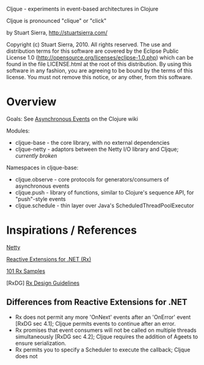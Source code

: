 Cljque - experiments in event-based architectures in Clojure

Cljque is pronounced "clique" or "click"

by Stuart Sierra, http://stuartsierra.com/

Copyright (c) Stuart Sierra, 2010. All rights reserved.  The use and
distribution terms for this software are covered by the Eclipse Public
License 1.0 (http://opensource.org/licenses/eclipse-1.0.php) which can
be found in the file LICENSE.html at the root of this distribution.
By using this software in any fashion, you are agreeing to be bound by
the terms of this license.  You must not remove this notice, or any
other, from this software.


Overview
========================================

Goals: See [Asynchronous Events](http://dev.clojure.org/display/design/Asynchronous+Events) on the Clojure wiki

Modules:

* cljque-base - the core library, with no external dependencies
* cljque-netty - adaptors between the Netty I/O library and Cljque; *currently broken*

Namespaces in cljque-base:

* cljque.observe - core protocols for generators/consumers of asynchronous events
* cljque.push - library of functions, similar to Clojure's sequence API, for "push"-style events
* cljque.schedule - thin layer over Java's ScheduledThreadPoolExecutor


Inspirations / References
========================================

[Netty](http://www.jboss.org/netty)

[Reactive Extensions for .NET (Rx)](http://msdn.microsoft.com/en-us/devlabs/ee794896)

[101 Rx Samples](http://rxwiki.wikidot.com/101samples)

[RxDG] [Rx Design Guidelines](http://blogs.msdn.com/b/rxteam/archive/2010/10/28/rx-design-guidelines.aspx)


Differences from Reactive Extensions for .NET
------------------------------------------------------------

* Rx does not permit any more 'OnNext' events after an 'OnError' event [RxDG sec 4.1]; Cljque permits events to continue after an error.
* Rx promises that event consumers will not be called on multiple threads simultaneously [RxDG sec 4.2]; Cljque requires the addition of Ageets to ensure serialization.
* Rx permits you to specify a Scheduler to execute the callback; Cljque does not